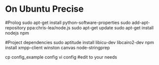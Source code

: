 # On Ubuntu Precise

#Prolog
sudo apt-get install python-software-properties
sudo add-apt-repository ppa:chris-lea/node.js
sudo apt-get update
sudo apt-get install nodejs npm

#Project dependencies
sudo aptitude install libicu-dev libcairo2-dev
npm install xmpp-client winston canvas node-stringprep


cp config_example config
vi config #edit to your needs
